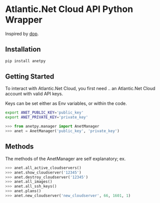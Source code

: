 # Atlantic.Net Cloud API Python Wrapper

Inspired by [dop](https://github.com/ahmontero/dop).

## Installation

```bash
pip install anetpy
```

## Getting Started

To interact with Atlantic.Net Cloud, you first need .. an Atlantic.Net Cloud account with valid API keys.

Keys can be set either as Env variables, or within the code.

```bash
export ANET_PUBLIC_KEY='public_key'
export ANET_PRIVATE_KEY='private_key'
```

```python
>>> from anetpy.manager import AnetManager
>>> anet = AnetManager('public_key', 'private_key')
```

## Methods

The methods of the AnetManager are self explanatory; ex.

```python
>>> anet.all_active_cloudservers()
>>> anet.show_cloudserver('12345')
>>> anet.destroy_cloudserver('12345')
>>> anet.all_images()
>>> anet.all_ssh_keys()
>>> anet.plans()
>>> anet.new_cloudserver('new_cloudserver', 66, 1601, 1)
```